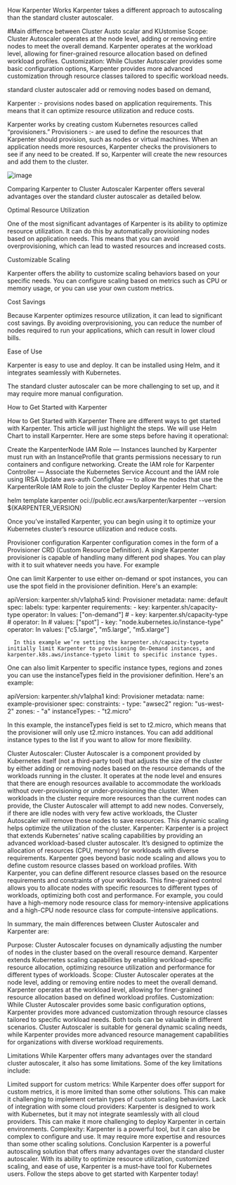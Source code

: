 
How Karpenter Works
Karpenter takes a different approach to autoscaling than the standard cluster autoscaler. 

#Main differnce between Cluster Austo scalar and KUstomise 
Scope:
Cluster Autoscaler operates at the node level, adding or removing entire nodes to meet the overall demand.
Karpenter operates at the workload level, allowing for finer-grained resource allocation based on defined workload profiles.
Customization:
While Cluster Autoscaler provides some basic configuration options, Karpenter provides more advanced customization through resource classes tailored to specific workload needs.


standard cluster autoscaler  add or removing nodes based on demand, 

Karpenter  :- provisions nodes based on application requirements. This means that it can optimize resource utilization and reduce costs.

Karpenter works by creating custom Kubernetes resources called “provisioners.” 
Provisioners :-  are used to define the resources that Karpenter should provision, such as nodes or virtual machines. When an application needs more resources, Karpenter checks the provisioners to see if any need to be created. If so, Karpenter will create the new resources and add them to the cluster.

![image](https://github.com/debolek/Devops-/assets/37187773/d4400229-80f0-492a-a4c3-5e7f644c1e82)


Comparing Karpenter to Cluster Autoscaler
Karpenter offers several advantages over the standard cluster autoscaler as detailed below.

Optimal Resource Utilization

One of the most significant advantages of Karpenter is its ability to optimize resource utilization. It can do this by automatically provisioning nodes based on application needs. This means that you can avoid overprovisioning, which can lead to wasted resources and increased costs.

Customizable Scaling

Karpenter offers the ability to customize scaling behaviors based on your specific needs. You can configure scaling based on metrics such as CPU or memory usage, or you can use your own custom metrics.

Cost Savings

Because Karpenter optimizes resource utilization, it can lead to significant cost savings. By avoiding overprovisioning, you can reduce the number of nodes required to run your applications, which can result in lower cloud bills.

Ease of Use

Karpenter is easy to use and deploy. It can be installed using Helm, and it integrates seamlessly with Kubernetes.

The standard cluster autoscaler can be more challenging to set up, and it may require more manual configuration.

How to Get Started with Karpenter

How to Get Started with Karpenter
There are different ways to get started with Karpenter. This article will just highlight the steps. We will use Helm Chart to install Karpernter. Here are some steps before having it operational:

Create the KarpenterNode IAM Role — Instances launched by Karpenter must run with an InstanceProfile that grants permissions necessary to run containers and configure networking.
Create the IAM role for Karpenter Controller — Associate the Kubernetes Service Account and the IAM role using IRSA
Update aws-auth ConfigMap — to allow the nodes that use the KarpenterRole IAM Role to join the cluster
Deploy Karpenter Helm Chart:

helm template karpenter oci://public.ecr.aws/karpenter/karpenter --version ${KARPENTER_VERSION}

Once you’ve installed Karpenter, you can begin using it to optimize your Kubernetes cluster’s resource utilization and reduce costs.

Provisioner configuration
Karpenter configuration comes in the form of a Provisioner CRD (Custom Resource Definition). A single Karpenter provisioner is capable of handling many different pod shapes. You can play with it to suit whatever needs you have. For example

One can limit Karpenter to use either on-demand or spot instances, you can use the spot field in the provisioner definition. Here's an example:


apiVersion: karpenter.sh/v1alpha5
kind: Provisioner
metadata:
  name: default
spec:
  labels:
    type: karpenter
  requirements:
    - key: karpenter.sh/capacity-type
      operator: In
      values: ["on-demand"]
        # - key: karpenter.sh/capacity-type
    #   operator: In
    #   values: ["spot"]
    - key: "node.kubernetes.io/instance-type"
      operator: In
      values: ["c5.large", "m5.large", "m5.xlarge"]


      In this example we’re setting the karpenter.sh/capacity-typeto initially limit Karpenter to provisioning On-Demand instances, and karpenter.k8s.aws/instance-typeto limit to specific instance types.

One can also limit Karpenter to specific instance types, regions and zones you can use the instanceTypes field in the provisioner definition. Here's an example:

apiVersion: karpenter.sh/v1alpha1
kind: Provisioner
metadata:
  name: example-provisioner
spec:
  constraints:
    - type: "awsec2"
      region: "us-west-2"
      zones:
        - "a"
      instanceTypes:
        - "t2.micro"

        

In this example, the instanceTypes field is set to t2.micro, which means that the provisioner will only use t2.micro instances. You can add additional instance types to the list if you want to allow for more flexibility.

Cluster Autoscaler: Cluster Autoscaler is a component provided by Kubernetes itself (not a third-party tool) that adjusts the size of the cluster by either adding or removing nodes based on the resource demands of the workloads running in the cluster. It operates at the node level and ensures that there are enough resources available to accommodate the workloads without over-provisioning or under-provisioning the cluster.
When workloads in the cluster require more resources than the current nodes can provide, the Cluster Autoscaler will attempt to add new nodes. Conversely, if there are idle nodes with very few active workloads, the Cluster Autoscaler will remove those nodes to save resources. This dynamic scaling helps optimize the utilization of the cluster.
Karpenter: Karpenter is a project that extends Kubernetes’ native scaling capabilities by providing an advanced workload-based cluster autoscaler. It’s designed to optimize the allocation of resources (CPU, memory) for workloads with diverse requirements. Karpenter goes beyond basic node scaling and allows you to define custom resource classes based on workload profiles.
With Karpenter, you can define different resource classes based on the resource requirements and constraints of your workloads. This fine-grained control allows you to allocate nodes with specific resources to different types of workloads, optimizing both cost and performance. For example, you could have a high-memory node resource class for memory-intensive applications and a high-CPU node resource class for compute-intensive applications.



In summary, the main differences between Cluster Autoscaler and Karpenter are:

Purpose:
Cluster Autoscaler focuses on dynamically adjusting the number of nodes in the cluster based on the overall resource demand.
Karpenter extends Kubernetes scaling capabilities by enabling workload-specific resource allocation, optimizing resource utilization and performance for different types of workloads.
Scope:
Cluster Autoscaler operates at the node level, adding or removing entire nodes to meet the overall demand.
Karpenter operates at the workload level, allowing for finer-grained resource allocation based on defined workload profiles.
Customization:
While Cluster Autoscaler provides some basic configuration options, Karpenter provides more advanced customization through resource classes tailored to specific workload needs.
Both tools can be valuable in different scenarios. Cluster Autoscaler is suitable for general dynamic scaling needs, while Karpenter provides more advanced resource management capabilities for organizations with diverse workload requirements.

Limitations
While Karpenter offers many advantages over the standard cluster autoscaler, it also has some limitations. Some of the key limitations include:

Limited support for custom metrics: While Karpenter does offer support for custom metrics, it is more limited than some other solutions. This can make it challenging to implement certain types of custom scaling behaviors.
Lack of integration with some cloud providers: Karpenter is designed to work with Kubernetes, but it may not integrate seamlessly with all cloud providers. This can make it more challenging to deploy Karpenter in certain environments.
Complexity: Karpenter is a powerful tool, but it can also be complex to configure and use. It may require more expertise and resources than some other scaling solutions.
Conclusion
Karpenter is a powerful autoscaling solution that offers many advantages over the standard cluster autoscaler. With its ability to optimize resource utilization, customized scaling, and ease of use, Karpenter is a must-have tool for Kubernetes users. Follow the steps above to get started with Karpenter today!




      



